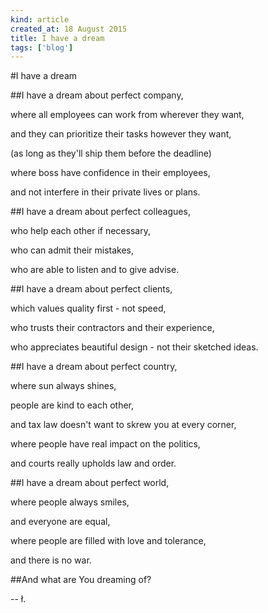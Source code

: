 ```yaml
---
kind: article
created_at: 18 August 2015
title: I have a dream
tags: ['blog']
---
```


#I have a dream

##I have a dream about perfect company,

where all employees can work from wherever they want,

and they can prioritize their tasks however they want,

(as long as they'll ship them before the deadline)

where boss have confidence in their employees,

and not interfere in their private lives or plans.

##I have a dream about perfect colleagues,

who help each other if necessary,

who can admit their mistakes,

who are able to listen and to give advise.

##I have a dream about perfect clients,

which values quality first - not speed,

who trusts their contractors and their experience,

who appreciates beautiful design - not their sketched ideas.

##I have a dream about perfect country,

where sun always shines,

people are kind to each other,

and tax law doesn't want to skrew you at every corner,

where people have real impact on the politics,

and courts really upholds law and order.

##I have a dream about perfect world,

where people always smiles,

and everyone are equal,

where people are filled with love and tolerance,

and there is no war.

##And what are You dreaming of?

-- ł.